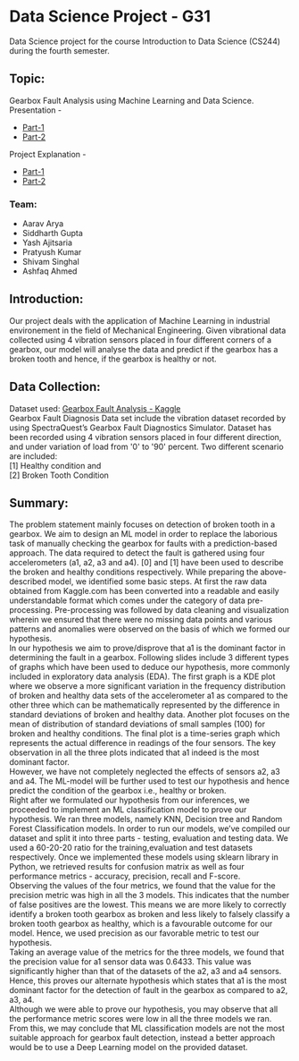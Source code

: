 # Data Science Project - G31

Data Science project for the course Introduction to Data Science (CS244) during the fourth semester.

## Topic:
Gearbox Fault Analysis using Machine Learning and Data Science.\
Presentation - 
- [Part-1](https://docs.google.com/presentation/d/14HmFRW4bMTIqvRdnrHYgkMq0jVh-rpTuiP8LIkTGbCs/edit?usp=sharing)
- [Part-2](https://docs.google.com/presentation/d/1bciRV9ST2Md8pk72wz22ykiqegdcmwve6ywB_lV3pIE/edit?usp=sharing)

Project Explanation - 
- [Part-1](https://youtu.be/o3-bFDOQUy0)
- [Part-2](https://youtu.be/Szh2v4yI4jY)

### Team:
- Aarav Arya
- Siddharth Gupta
- Yash Ajitsaria
- Pratyush Kumar
- Shivam Singhal 
- Ashfaq Ahmed


## Introduction:
Our project deals with the application of Machine Learning in industrial environement in the field of Mechanical Engineering. Given vibrational data collected using 4 vibration sensors placed in four different corners of a gearbox, our model will analyse the data and predict if the gearbox has a broken tooth and hence, if the gearbox is healthy or not. 

## Data Collection:
Dataset used: [Gearbox Fault Analysis - Kaggle](https://www.kaggle.com/brjapon/gearbox-fault-diagnosis) \
Gearbox Fault Diagnosis Data set include the vibration dataset recorded by using SpectraQuest’s Gearbox Fault Diagnostics Simulator.
Dataset has been recorded using 4 vibration sensors placed in four different direction, and under variation of load from '0' to '90' percent. Two different scenario are included: \
[1] Healthy condition and \
[2] Broken Tooth Condition

## Summary:
The problem statement mainly focuses on detection of broken tooth in a gearbox. We aim to design an ML model in order to replace the laborious task of manually checking the gearbox for faults with a prediction-based approach. The data required to detect the fault is gathered using four accelerometers (a1, a2, a3 and a4). [0] and [1] have been used to describe the broken and healthy conditions respectively. While preparing the above-described model, we identified some basic steps. At first the raw data obtained from Kaggle.com has been converted into a readable and easily understandable format which comes under the category of data pre-processing. Pre-processing was followed by data cleaning and visualization wherein we ensured that there were no missing data points and various patterns and anomalies were observed on the basis of which we formed our hypothesis. \
In our hypothesis we aim to prove/disprove that a1 is the dominant factor in determining the fault in a gearbox. Following slides include 3 different types of graphs which have been used to deduce our hypothesis, more commonly included in exploratory data analysis (EDA). The first graph is a KDE plot where we observe a more significant variation in the frequency distribution of broken and healthy data sets of the accelerometer a1 as compared to the other three which can be mathematically represented by the difference in standard deviations of broken and healthy data. Another plot focuses on the mean of distribution of standard deviations of small samples (100) for broken and healthy conditions. The final plot is a time-series graph which represents the actual difference in readings of the four sensors. The key observation in all the three plots indicated that a1 indeed is the most dominant factor. \
However, we have not completely neglected the effects of sensors a2, a3 and a4. The ML-model will be further used to test our hypothesis and hence predict the condition of the gearbox i.e., healthy or broken. \
Right after we formulated our hypothesis from our inferences, we proceeded to implement an ML classification model to prove our hypothesis. We ran three models, namely KNN, Decision tree and Random Forest Classification models. In order to run our models, we’ve compiled our dataset and split it into three parts - testing, evaluation and testing data. We used a 60-20-20 ratio for the training,evaluation and test datasets respectively. Once we implemented these models using sklearn library in Python, we retrieved results for confusion matrix as well as four performance metrics - accuracy, precision, recall and F-score. \
Observing the values of the four metrics, we found that the value for the precision metric was high in all the 3 models. This indicates that the number of false positives are the lowest. This means we are more likely to correctly identify a broken tooth gearbox as broken and less likely to falsely classify a broken tooth gearbox as healthy, which is a favourable outcome for our model.
Hence, we used precision as our favorable metric to test our hypothesis. \
Taking an average value of the metrics for the three models, we found that the precision value for a1 sensor data was 0.6433. This value was significantly higher than that of the datasets of the a2, a3 and a4 sensors. Hence, this proves our alternate hypothesis which states that a1 is the most dominant factor for the detection of fault in the gearbox as compared to a2, a3, a4. \
Although we were able to prove our hypothesis, you may observe that all the performance metric scores were low in all the three models we ran. From this, we may conclude that ML classification models are not the most suitable approach for gearbox fault detection, instead a better approach would be to use a Deep Learning model on the provided dataset.




